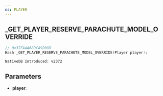 ```yaml
---
ns: PLAYER
---
```

## _GET_PLAYER_RESERVE_PARACHUTE_MODEL_OVERRIDE

```c
// 0x37FAAA68DCA9D08D
Hash _GET_PLAYER_RESERVE_PARACHUTE_MODEL_OVERRIDE(Player player);
```

```
NativeDB Introduced: v2372
```

## Parameters
* **player**:
